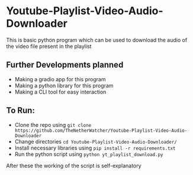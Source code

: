# Youtube-Playlist-Video-Audio-Downloader

This is basic python program which can be used to download the audio of the video file present in the playlist

## Further Developments planned
- Making a gradio app for this program
- Making a python library for this program
- Making a CLI tool for easy interaction

## To Run:
- Clone the repo using ```git clone https://github.com/TheNetherWatcher/Youtube-Playlist-Video-Audio-Downloader```
- Change directories ```cd Youtube-Playlist-Video-Audio-Downloader/```
- Install necessary libraries using ```pip install -r requirements.txt```
- Run the python script using ```python yt_playlist_download.py```

After these the working of the script is self-explanatory
